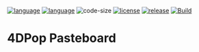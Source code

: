 [![language](https://img.shields.io/static/v1?label=language&message=4d&color=blue)](https://developer.4d.com/)
[![language](https://img.shields.io/github/languages/top/vdelachaux/4DPop-Pasteboard.svg)](https://developer.4d.com/)
![code-size](https://img.shields.io/github/languages/code-size/vdelachaux/4DPop-Pasteboard.svg)
[![license](https://img.shields.io/github/license/vdelachaux/4DPop-Pasteboard)](LICENSE)
[![release](https://img.shields.io/github/v/release/vdelachaux/4DPop-Pasteboard?include_prereleases)](https://github.com/vdelachaux/4DPop-Pasteboard/releases/latest)
[![Build](https://github.com/vdelachaux/4DPop-Pasteboard/actions/workflows/build.yml/badge.svg)](https://github.com/vdelachaux/4DPop-Pasteboard/actions/workflows/build.yml)


# 4DPop Pasteboard
